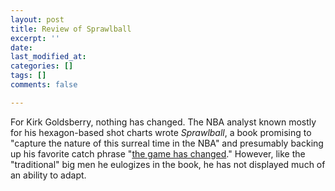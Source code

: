 ```yaml
---
layout: post
title: Review of Sprawlball
excerpt: ''
date: 
last_modified_at: 
categories: []
tags: []
comments: false

---
```

For Kirk Goldsberry, nothing has changed. The NBA analyst known mostly for his hexagon-based shot charts wrote _Sprawlball_, a book promising to "capture the nature of this surreal time in the NBA" and presumably backing up his favorite catch phrase "[the game has changed](https://twitter.com/kirkgoldsberry/status/1250764411041652736)." However, like the "traditional" big men he eulogizes in the book, he has not displayed much of an ability to adapt. 
